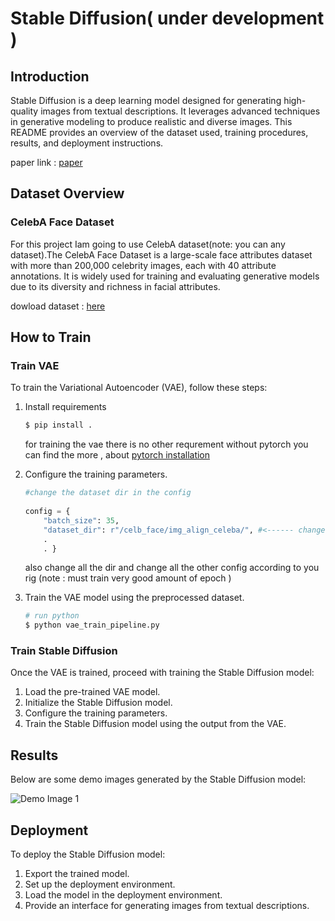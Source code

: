 # Stable Diffusion( under development )

## Introduction 
Stable Diffusion is a deep learning model designed for generating high-quality images from textual descriptions. It leverages advanced techniques in generative modeling to produce realistic and diverse images. This README provides an overview of the dataset used, training procedures, results, and deployment instructions.

paper link : [paper](https://arxiv.org/abs/2112.10752)

## Dataset Overview
### CelebA Face Dataset 

For this project Iam going to use CelebA dataset(note: you can any dataset).The CelebA Face Dataset is a large-scale face attributes dataset with more than 200,000 celebrity images, each with 40 attribute annotations. It is widely used for training and evaluating generative models due to its diversity and richness in facial attributes.

dowload dataset : [here](https://www.kaggle.com/datasets/jessicali9530/celeba-dataset)

## How to Train

### Train VAE
To train the Variational Autoencoder (VAE), follow these steps:

1. Install requirements
    ```bash 
    $ pip install . 
    
    ```
    for training the vae there is no other requrement without pytorch 
    you can find the more , about [pytorch installation](https://pytorch.org/) 

2. Configure the training parameters.
    ```py
    #change the dataset dir in the config 
     
    config = {
        "batch_size": 35, 
        "dataset_dir": r"/celb_face/img_align_celeba/", #<------ change this 
        .
        . }
    ```
    also change all the dir and change all the other config according to you rig (note : must train very good amount of epoch ) 
3. Train the VAE model using the preprocessed dataset.

    ```py 
    # run python 
    $ python vae_train_pipeline.py

    ```



### Train Stable Diffusion
Once the VAE is trained, proceed with training the Stable Diffusion model:
1. Load the pre-trained VAE model.
2. Initialize the Stable Diffusion model.
3. Configure the training parameters.
4. Train the Stable Diffusion model using the output from the VAE.

## Results
Below are some demo images generated by the Stable Diffusion model:

![Demo Image 1]()

## Deployment
To deploy the Stable Diffusion model:
1. Export the trained model.
2. Set up the deployment environment.
3. Load the model in the deployment environment.
4. Provide an interface for generating images from textual descriptions.
